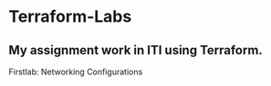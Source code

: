 # Terraform-Labs
## My assignment work in ITI using Terraform.

Firstlab: Networking Configurations
